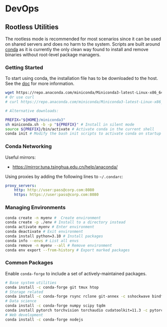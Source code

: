 # DevOps

## Rootless Utilities
The rootless mode is recommended for most scenarios since it can be used on shared servers and does no harm to the system.
Scripts are built around [conda](https://conda.io) as it is currently the only clean way found to install and remove binaries without root-level package managers.

### Getting Started
To start using conda, the installation file has to be downloaded to the host.
See the [doc](https://docs.conda.io/en/latest/miniconda.html) for more information.

```bash
wget https://repo.anaconda.com/miniconda/Miniconda3-latest-Linux-x86_64.sh -O miniconda.sh
# Or use curl
# curl https://repo.anaconda.com/miniconda/Miniconda3-latest-Linux-x86_64.sh > miniconda.sh

# Alternative downloads:

PREFIX="${HOME}/miniconda3"
sh miniconda.sh -b -p "${PREFIX}" # Install in silent mode
source ${PREFIX}/bin/activate # Activate conda in the current shell
conda init # Modify the bash init scripts to activate conda on startup
```

### Conda Networking

Useful mirrors:
* https://mirror.tuna.tsinghua.edu.cn/help/anaconda/

Using proxies by adding the following lines to `~/.condarc`:
```yaml
proxy_servers:
    http: http://user:pass@corp.com:8080
    https: https://user:pass@corp.com:8080
```

### Managing Environments

```bash
conda create -n myenv #  Create environment
conda create -p ./env # Install to a directory instead
conda activate myenv # Enter environment
conda deactivate # Exit environment
conda install python=3.10 # Install packages
conda info --envs # List all envs
conda remove -n myenv --all # Remove environment
conda env export --from-history # Export marked packages
```

### Common Packages

Enable `conda-forge` to include a set of actively-maintained packages.

```bash
# Base system utilities
conda install -c conda-forge git tmux htop
# Storage related
conda install -c conda-forge rsync rclone git-annex -c sshockwave bindfs gocryptfs lux
# Data science
conda install -c conda-forge numpy scipy tqdm
conda install pytorch torchvision torchaudio cudatoolkit=11.3 -c pytorch
# Web development
conda install -c conda-forge nodejs
```
